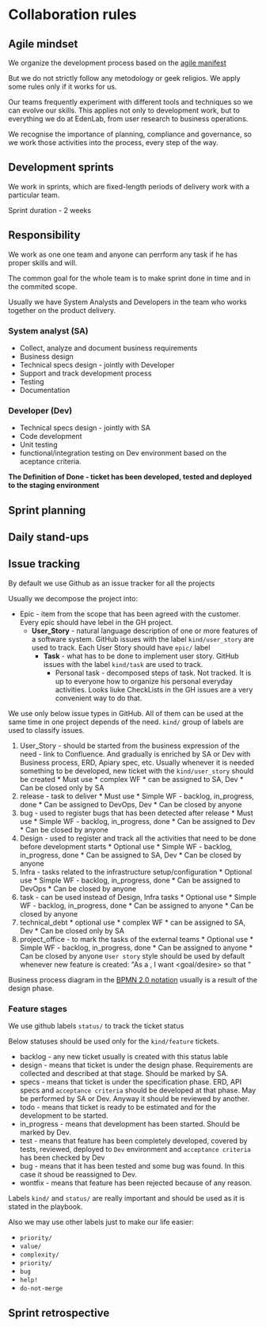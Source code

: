 # Collaboration rules

## Agile mindset

We organize the development process based on the [agile manifest](http://agilemanifesto.org/principles.html)

But we do not strictly follow any metodology or geek religios. We apply some rules only if it works for us.

Our teams frequently experiment with different tools and techniques so we can evolve our skills. This applies not only to development work, but to everything we do at EdenLab, from user research to business operations.

We recognise the importance of planning, compliance and governance, so we work those activities into the process, every step of the way.

## Development sprints
We work in sprints, which are fixed-length periods of delivery work with a particular team.

Sprint duration - 2 weeks

## Responsibility
We work as one one team and anyone can perrform any task if he has proper skills and will.

The common goal for the whole team is to make sprint done in time and in the commited scope.

Usually we have System Analysts and Developers in the team who works together on the product delivery.

### System analyst (SA)
* Collect, analyze and document business requirements
* Business design
* Technical specs design - jointly with Developer
* Support and track development process
* Testing
* Documentation

### Developer (Dev)
* Technical specs design - jointly with SA
* Code development
* Unit testing
* functional/integration testing on Dev environment based on the aceptance criteria.

**The Definition of Done - ticket has been developed, tested and deployed to the staging environment**

## Sprint planning

## Daily stand-ups

## Issue tracking


By default we use Github as an issue tracker for all the projects

Usually we decompose the project into:
* Epic - item from the scope that has been agreed with the customer. Every epic should have lebel in the GH project. 
  * **User_Story** - natural language description of one or more features of a software system. GitHub issues with the label `kind/user_story` are used to track. Each User Story should have `epic/` label
    * **Task** - what has to be done to implement user story. GitHub issues with the label `kind/task` are used to track.
      * Personal task - decomposed steps of task. Not tracked. It is up to everyone how to organize his personal everyday activities. Looks liuke CheckLists in the GH issues are a very convenient way to do that.
       
We use only below issue types in GitHub. All of them can be used at the same time in one project depends of the need. `kind/` group of labels are used to classify issues.
   1. User_Story - should be started from the business expression of the need - link to Confluence. And gradually is enriched by SA or Dev with Business process, ERD, Apiary spec, etc. Usually whenever it is needed something to be developed, new ticket with the `kind/user_story` should be created
     * Must use
     * complex WF
     * can be assigned to SA, Dev 
     * Can be closed only by SA
   2. release - task to deliver 
     * Must use
     * Simple WF - backlog, in_progress, done
     * Can be assigned to DevOps, Dev
     * Can be closed by anyone
   3. bug - used to register bugs that has been detected after release
     * Must use
     * Simple WF - backlog, in_progress, done
     * Can be assigned to Dev
     * Can be closed by anyone
   4. Design - used to register and track all the activities that need to be done before development starts
     * Optional use
     * Simple WF - backlog, in_progress, done
     * Can be assigned to SA, Dev
     * Can be closed by anyone
   5. Infra - tasks related to the infrastructure setup/configuration
     * Optional use
     * Simple WF - backlog, in_progress, done
     * Can be assigned to DevOps
     * Can be closed by anyone
   6. task - can be used instead of Design, Infra tasks
     * Optional use
     * Simple WF - backlog, in_progress, done
     * Can be assigned to anyone
     * Can be closed by anyone
   7. technical_debt
     * optional use
     * complex WF
     * can be assigned to SA, Dev 
     * Can be closed only by SA
   8. project_office - to mark the tasks of the external teams
     * Optional use
     * Simple WF - backlog, in_progress, done
     * Can be assigned to anyone
     * Can be closed by anyone
`User story` style should be used by default whenever new feature is created: "As a <role>, I want <goal/desire> so that <benefit>"

Business process diagram in the [BPMN 2.0 notation](https://en.wikipedia.org/wiki/Business_Process_Model_and_Notation) usually is a result of the design phase.


### Feature stages
We use github labels `status/` to track the ticket status

Below statuses should be used only for the `kind/feature` tickets. 
* backlog - any new ticket usually is created with this status lable
* design - means that ticket is under the design phase. Requirements are collected and described at that stage. Should be marked by SA.
* specs - means that ticket is under the specification phase. ERD, API specs and `acceptance criteria` should be developed at that phase. May be performed by SA or Dev. Anyway it should be reviewed by another. 
* todo - means that ticket is ready to be estimated and for the development to be started.
* in_progress - means that development has been started. Should be marked by Dev.
* test - means that feature has been completely developed, covered by tests, reviewed, deployed to `Dev` environment and `acceptance criteria` has been checked by Dev
* bug - means that it has been tested and some bug was found. In this case it shoud be reassigned to Dev. 
* wontfix - means that feature has been rejected because of any reason.

Labels `kind/` and `status/` are really important and should be used as it is stated in the playbook.

Also we may use other labels just to make our life easier:
 * `priority/`
 * `value/`
 * `complexity/`
 * `priority/`
 * `bug`
 * `help!`
 * `do-not-merge`
 

## Sprint retrospective

